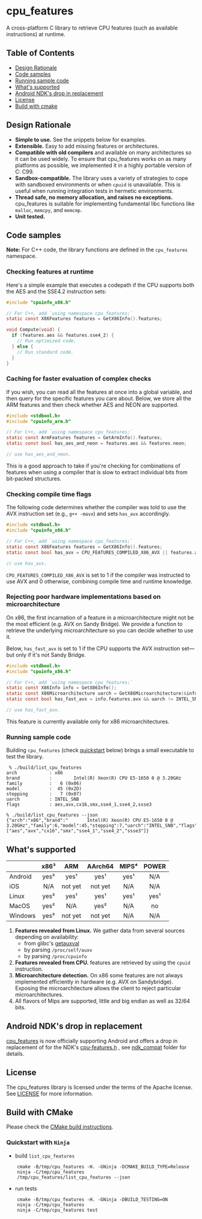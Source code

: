 # cpu_features

<!-- prettier-ignore-start -->
[comment]: # (
SPDX-License-Identifier: Apache-2.0
)

[comment]: # (
SPDX-FileCopyrightText: 2017 Google LLC
)
<!-- prettier-ignore-end -->

A cross-platform C library to retrieve CPU features (such as available
instructions) at runtime.

## Table of Contents

- [Design Rationale](#rationale)
- [Code samples](#codesample)
- [Running sample code](#usagesample)
- [What's supported](#support)
- [Android NDK's drop in replacement](#ndk)
- [License](#license)
- [Build with cmake](#cmake)

<a name="rationale"></a>

## Design Rationale

- **Simple to use.** See the snippets below for examples.
- **Extensible.** Easy to add missing features or architectures.
- **Compatible with old compilers** and available on many architectures so it
  can be used widely. To ensure that cpu_features works on as many platforms as
  possible, we implemented it in a highly portable version of C: C99.
- **Sandbox-compatible.** The library uses a variety of strategies to cope with
  sandboxed environments or when `cpuid` is unavailable. This is useful when
  running integration tests in hermetic environments.
- **Thread safe, no memory allocation, and raises no exceptions.** cpu_features
  is suitable for implementing fundamental libc functions like `malloc`,
  `memcpy`, and `memcmp`.
- **Unit tested.**

<a name="codesample"></a>

## Code samples

**Note:** For C++ code, the library functions are defined in the `cpu_features`
namespace.

### Checking features at runtime

Here's a simple example that executes a codepath if the CPU supports both the
AES and the SSE4.2 instruction sets:

```c
#include "cpuinfo_x86.h"

// For C++, add `using namespace cpu_features;`
static const X86Features features = GetX86Info().features;

void Compute(void) {
  if (features.aes && features.sse4_2) {
    // Run optimized code.
  } else {
    // Run standard code.
  }
}
```

### Caching for faster evaluation of complex checks

If you wish, you can read all the features at once into a global variable, and
then query for the specific features you care about. Below, we store all the ARM
features and then check whether AES and NEON are supported.

```c
#include <stdbool.h>
#include "cpuinfo_arm.h"

// For C++, add `using namespace cpu_features;`
static const ArmFeatures features = GetArmInfo().features;
static const bool has_aes_and_neon = features.aes && features.neon;

// use has_aes_and_neon.
```

This is a good approach to take if you're checking for combinations of features
when using a compiler that is slow to extract individual bits from bit-packed
structures.

### Checking compile time flags

The following code determines whether the compiler was told to use the AVX
instruction set (e.g., `g++ -mavx`) and sets `has_avx` accordingly.

```c
#include <stdbool.h>
#include "cpuinfo_x86.h"

// For C++, add `using namespace cpu_features;`
static const X86Features features = GetX86Info().features;
static const bool has_avx = CPU_FEATURES_COMPILED_X86_AVX || features.avx;

// use has_avx.
```

`CPU_FEATURES_COMPILED_X86_AVX` is set to 1 if the compiler was instructed to
use AVX and 0 otherwise, combining compile time and runtime knowledge.

### Rejecting poor hardware implementations based on microarchitecture

On x86, the first incarnation of a feature in a microarchitecture might not be
the most efficient (e.g. AVX on Sandy Bridge). We provide a function to retrieve
the underlying microarchitecture so you can decide whether to use it.

Below, `has_fast_avx` is set to 1 if the CPU supports the AVX instruction
set&mdash;but only if it's not Sandy Bridge.

```c
#include <stdbool.h>
#include "cpuinfo_x86.h"

// For C++, add `using namespace cpu_features;`
static const X86Info info = GetX86Info();
static const X86Microarchitecture uarch = GetX86Microarchitecture(&info);
static const bool has_fast_avx = info.features.avx && uarch != INTEL_SNB;

// use has_fast_avx.
```

This feature is currently available only for x86 microarchitectures.

<a name="usagesample"></a>

### Running sample code

Building `cpu_features` (check [quickstart](#quickstart) below) brings a small
executable to test the library.

```shell
 % ./build/list_cpu_features
arch            : x86
brand           :        Intel(R) Xeon(R) CPU E5-1650 0 @ 3.20GHz
family          :   6 (0x06)
model           :  45 (0x2D)
stepping        :   7 (0x07)
uarch           : INTEL_SNB
flags           : aes,avx,cx16,smx,sse4_1,sse4_2,ssse3
```

```shell
% ./build/list_cpu_features --json
{"arch":"x86","brand":"       Intel(R) Xeon(R) CPU E5-1650 0 @ 3.20GHz","family":6,"model":45,"stepping":7,"uarch":"INTEL_SNB","flags":["aes","avx","cx16","smx","sse4_1","sse4_2","ssse3"]}
```

<a name="support"></a>

## What's supported

|         | x86³ |   ARM   | AArch64 | MIPS⁴ | POWER |
| ------- | :--: | :-----: | :-----: | :---: | :---: |
| Android | yes² |  yes¹   |  yes¹   | yes¹  |  N/A  |
| iOS     | N/A  | not yet | not yet |  N/A  |  N/A  |
| Linux   | yes² |  yes¹   |  yes¹   | yes¹  | yes¹  |
| MacOS   | yes² |   N/A   |  yes²   |  N/A  |  no   |
| Windows | yes² | not yet | not yet |  N/A  |  N/A  |

1.  **Features revealed from Linux.** We gather data from several sources
    depending on availability:
    - from glibc's
      [getauxval](https://www.gnu.org/software/libc/manual/html_node/Auxiliary-Vector.html)
    - by parsing `/proc/self/auxv`
    - by parsing `/proc/cpuinfo`
2.  **Features revealed from CPU.** features are retrieved by using the `cpuid`
    instruction.
3.  **Microarchitecture detection.** On x86 some features are not always
    implemented efficiently in hardware (e.g. AVX on Sandybridge). Exposing the
    microarchitecture allows the client to reject particular microarchitectures.
4.  All flavors of Mips are supported, little and big endian as well as 32/64
    bits.

<a name="ndk"></a>

## Android NDK's drop in replacement

[cpu_features](https://github.com/google/cpu_features) is now officially
supporting Android and offers a drop in replacement of for the NDK's
[cpu-features.h](https://android.googlesource.com/platform/ndk/+/master/sources/android/cpufeatures/cpu-features.h)
, see [ndk_compat](ndk_compat) folder for details.

<a name="license"></a>

## License

The cpu_features library is licensed under the terms of the Apache license. See
[LICENSE](LICENSE) for more information.

<a name="cmake"></a>

## Build with CMake

Please check the [CMake build instructions](cmake/README.md).

<a name="quickstart"></a>

### Quickstart with `Ninja`

- build `list_cpu_features`

```
    cmake -B/tmp/cpu_features -H. -GNinja -DCMAKE_BUILD_TYPE=Release
    ninja -C/tmp/cpu_features
    /tmp/cpu_features/list_cpu_features --json
```

- run tests

```
    cmake -B/tmp/cpu_features -H. -GNinja -DBUILD_TESTING=ON
    ninja -C/tmp/cpu_features
    ninja -C/tmp/cpu_features test
```
